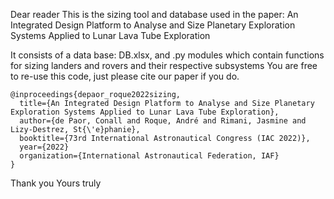Dear reader
This is the sizing tool and database used in the paper: An Integrated Design Platform to Analyse and Size Planetary Exploration Systems Applied to Lunar Lava Tube Exploration

It consists of a data base: DB.xlsx, and .py modules which contain functions for sizing landers and rovers and their respective subsystems
You are free to re-use this code, just please cite our paper if you do.
```
@inproceedings{depaor_roque2022sizing,
  title={An Integrated Design Platform to Analyse and Size Planetary Exploration Systems Applied to Lunar Lava Tube Exploration},
  author={de Paor, Conall and Roque, André and Rimani, Jasmine and Lizy-Destrez, St{\'e}phanie},
  booktitle={73rd International Astronautical Congress (IAC 2022)},
  year={2022}
  organization={International Astronautical Federation, IAF}
}
```
Thank you
Yours truly
